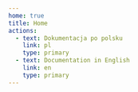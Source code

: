 ```yaml
---
home: true
title: Home
actions:
  - text: Dokumentacja po polsku
    link: pl
    type: primary
  - text: Documentation in English
    link: en
    type: primary
---
```

